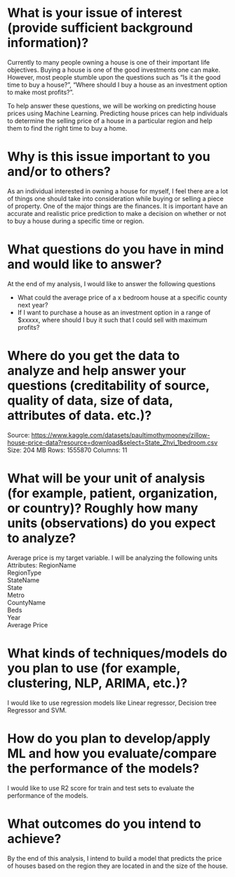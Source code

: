# What is your issue of interest (provide sufficient background information)?

Currently to many people owning a house is one of their important life objectives. Buying a house is one of the good investments one can make. However, most people stumble upon the questions such as “Is it the good time to buy a house?”, “Where should I buy a house as an investment option to make most profits?”. 

To help answer these questions, we will be working on predicting house prices using Machine Learning. Predicting house prices can help individuals to determine the selling price of a house in a particular region and help them to find the right time to buy a home. 

# Why is this issue important to you and/or to others?

As an individual interested in owning a house for myself, I feel there are a lot of things one should take into consideration while buying or selling a piece of property. One of the major things are the finances. It is important have an accurate and realistic price prediction to make a decision on whether or not to buy a house during a specific time or region.

# What questions do you have in mind and would like to answer?
At the end of my analysis, I would like to answer the following questions
-	What could the average price of a x bedroom house at a specific county next year?
-	If I want to purchase a house as an investment option in a range of $xxxxx, where should I buy it such that I could sell with maximum profits?

# Where do you get the data to analyze and help answer your questions (creditability of source, quality of data, size of data, attributes of data. etc.)?
Source: https://www.kaggle.com/datasets/paultimothymooney/zillow-house-price-data?resource=download&select=State_Zhvi_1bedroom.csv
Size: 204 MB
Rows: 1555870
Columns: 11

# What will be your unit of analysis (for example, patient, organization, or country)? Roughly how many units (observations) do you expect to analyze?

Average price is my target variable.
I will be analyzing the following units
Attributes: 
RegionName       
RegionType       
StateName        
State            
Metro            
CountyName       
Beds             
Year             
Average Price 

# What kinds of techniques/models do you plan to use (for example, clustering, NLP, ARIMA, etc.)?
I would like to use regression models like Linear regressor, Decision tree Regressor and SVM.

# How do you plan to develop/apply ML and how you evaluate/compare the performance of the models?
I would like to use R2 score for train and test sets to evaluate the performance of the models.

# What outcomes do you intend to achieve?
By the end of this analysis, I intend to build a model that predicts the price of houses based on the region they are located in and the size of the house.

